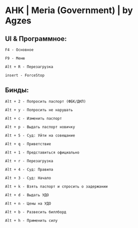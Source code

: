 # AHK | Meria (Government) | by Agzes

## UI & Программное:  
```
F4 - Основное 
``` 
```
F9 - Меню
```  
```
Alt + R - Перезагрузка
```
```
insert - ForceStop 
```

## Бинды:


```
Alt + 2 - Попросить паспорт (ФБК/ДКП)
```
```
Alt + y - Попросить не нарушать
```
```
Alt + c - Изменить паспорт
```
```
Alt + p - Выдать паспорт новичку
```
```
Alt + 5 - Суд: Уйти на совещание
```
```
Alt + q - Приветствие
```
```
Alt + 1 - Представиться официально
```
```
Alt + r - Перезагрузка
```
```
Alt + 4 - Суд: Правила
```
```
Alt + 3 - Суд: Начало
```
```
Alt + k - Взять паспорт и спросить о задержании
```
```
Alt + d - Выдать УДО
```
```
Alt + n - Цены на УДО
```
```
Alt + b - Развесить биллборд
```
```
Alt + h - Применить силу
```